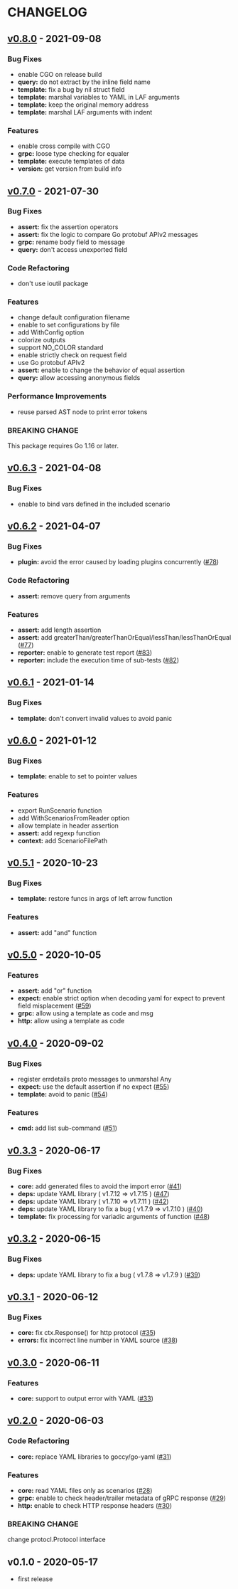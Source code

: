 # CHANGELOG

<a name="v0.8.0"></a>
## [v0.8.0] - 2021-09-08
### Bug Fixes
- enable CGO on release build
- **query:** do not extract by the inline field name
- **template:** fix a bug by nil struct field
- **template:** marshal variables to YAML in LAF arguments
- **template:** keep the original memory address
- **template:** marshal LAF arguments with indent

### Features
- enable cross compile with CGO
- **grpc:** loose type checking for equaler
- **template:** execute templates of data
- **version:** get version from build info

<a name="v0.7.0"></a>
## [v0.7.0] - 2021-07-30
### Bug Fixes
- **assert:** fix the assertion operators
- **assert:** fix the logic to compare Go protobuf APIv2 messages
- **grpc:** rename body field to message
- **query:** don't access unexported field

### Code Refactoring
- don't use ioutil package

### Features
- change default configuration filename
- enable to set configurations by file
- add WithConfig option
- colorize outputs
- support NO_COLOR standard
- enable strictly check on request field
- use Go protobuf APIv2
- **assert:** enable to change the behavior of equal assertion
- **query:** allow accessing anonymous fields

### Performance Improvements
- reuse parsed AST node to print error tokens

### BREAKING CHANGE

This package requires Go 1.16 or later.

<a name="v0.6.3"></a>
## [v0.6.3] - 2021-04-08
### Bug Fixes
- enable to bind vars defined in the included scenario

<a name="v0.6.2"></a>
## [v0.6.2] - 2021-04-07
### Bug Fixes
- **plugin:** avoid the error caused by loading plugins concurrently ([#78](https://github.com/zoncoen/scenarigo/issues/78))

### Code Refactoring
- **assert:** remove query from arguments

### Features
- **assert:** add length assertion
- **assert:** add greaterThan/greaterThanOrEqual/lessThan/lessThanOrEqual ([#77](https://github.com/zoncoen/scenarigo/issues/77))
- **reporter:** enable to generate test report ([#83](https://github.com/zoncoen/scenarigo/issues/83))
- **reporter:** include the execution time of sub-tests ([#82](https://github.com/zoncoen/scenarigo/issues/82))

<a name="v0.6.1"></a>
## [v0.6.1] - 2021-01-14
### Bug Fixes
- **template:** don't convert invalid values to avoid panic

<a name="v0.6.0"></a>
## [v0.6.0] - 2021-01-12
### Bug Fixes
- **template:** enable to set to pointer values

### Features
- export RunScenario function
- add WithScenariosFromReader option
- allow template in header assertion
- **assert:** add regexp function
- **context:** add ScenarioFilePath

<a name="v0.5.1"></a>
## [v0.5.1] - 2020-10-23
### Bug Fixes
- **template:** restore funcs in args of left arrow function

### Features
- **assert:** add "and" function

<a name="v0.5.0"></a>
## [v0.5.0] - 2020-10-05
### Features
- **assert:** add "or" function
- **expect:** enable strict option when decoding yaml for expect to prevent field misplacement ([#59](https://github.com/zoncoen/scenarigo/issues/59))
- **grpc:** allow using a template as code and msg
- **http:** allow using a template as code

<a name="v0.4.0"></a>
## [v0.4.0] - 2020-09-02
### Bug Fixes
- register errdetails proto messages to unmarshal Any
- **expect:** use the default assertion if no expect ([#55](https://github.com/zoncoen/scenarigo/issues/55))
- **template:** avoid to panic ([#54](https://github.com/zoncoen/scenarigo/issues/54))

### Features
- **cmd:** add list sub-command ([#51](https://github.com/zoncoen/scenarigo/issues/51))

<a name="v0.3.3"></a>
## [v0.3.3] - 2020-06-17
### Bug Fixes
- **core:** add generated files to avoid the import error ([#41](https://github.com/zoncoen/scenarigo/issues/41))
- **deps:** update YAML library ( v1.7.12 => v1.7.15 ) ([#47](https://github.com/zoncoen/scenarigo/issues/47))
- **deps:** update YAML library ( v1.7.10 => v1.7.11 ) ([#42](https://github.com/zoncoen/scenarigo/issues/42))
- **deps:** update YAML library to fix a bug ( v1.7.9 => v1.7.10 ) ([#40](https://github.com/zoncoen/scenarigo/issues/40))
- **template:** fix processing for variadic arguments of function ([#48](https://github.com/zoncoen/scenarigo/issues/48))

<a name="v0.3.2"></a>
## [v0.3.2] - 2020-06-15
### Bug Fixes
- **deps:** update YAML library to fix a bug ( v1.7.8 => v1.7.9 ) ([#39](https://github.com/zoncoen/scenarigo/issues/39))

<a name="v0.3.1"></a>
## [v0.3.1] - 2020-06-12
### Bug Fixes
- **core:** fix ctx.Response() for http protocol ([#35](https://github.com/zoncoen/scenarigo/issues/35))
- **errors:** fix incorrect line number in YAML source ([#38](https://github.com/zoncoen/scenarigo/issues/38))

<a name="v0.3.0"></a>
## [v0.3.0] - 2020-06-11
### Features
- **core:** support to output error with YAML ([#33](https://github.com/zoncoen/scenarigo/issues/33))

<a name="v0.2.0"></a>
## [v0.2.0] - 2020-06-03
### Code Refactoring
- **core:** replace YAML libraries to goccy/go-yaml ([#31](https://github.com/zoncoen/scenarigo/issues/31))

### Features
- **core:** read YAML files only as scenarios ([#28](https://github.com/zoncoen/scenarigo/issues/28))
- **grpc:** enable to check header/trailer metadata of gRPC response ([#29](https://github.com/zoncoen/scenarigo/issues/29))
- **http:** enable to check HTTP response headers ([#30](https://github.com/zoncoen/scenarigo/issues/30))

### BREAKING CHANGE

change protocl.Protocol interface

<a name="v0.1.0"></a>
## v0.1.0 - 2020-05-17
- first release


[v0.8.0]: https://github.com/zoncoen/scenarigo/compare/v0.7.0...v0.8.0
[v0.7.0]: https://github.com/zoncoen/scenarigo/compare/v0.6.3...v0.7.0
[v0.6.3]: https://github.com/zoncoen/scenarigo/compare/v0.6.2...v0.6.3
[v0.6.2]: https://github.com/zoncoen/scenarigo/compare/v0.6.1...v0.6.2
[v0.6.1]: https://github.com/zoncoen/scenarigo/compare/v0.6.0...v0.6.1
[v0.6.0]: https://github.com/zoncoen/scenarigo/compare/v0.5.1...v0.6.0
[v0.5.1]: https://github.com/zoncoen/scenarigo/compare/v0.5.0...v0.5.1
[v0.5.0]: https://github.com/zoncoen/scenarigo/compare/v0.4.0...v0.5.0
[v0.4.0]: https://github.com/zoncoen/scenarigo/compare/v0.3.3...v0.4.0
[v0.3.3]: https://github.com/zoncoen/scenarigo/compare/v0.3.2...v0.3.3
[v0.3.2]: https://github.com/zoncoen/scenarigo/compare/v0.3.1...v0.3.2
[v0.3.1]: https://github.com/zoncoen/scenarigo/compare/v0.3.0...v0.3.1
[v0.3.0]: https://github.com/zoncoen/scenarigo/compare/v0.2.0...v0.3.0
[v0.2.0]: https://github.com/zoncoen/scenarigo/compare/v0.1.0...v0.2.0

